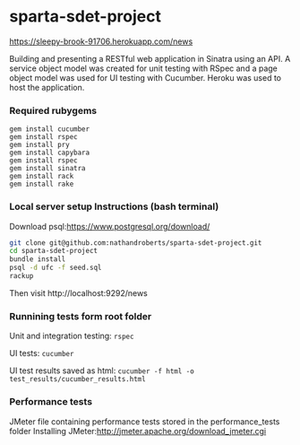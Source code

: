 # sparta-sdet-project

https://sleepy-brook-91706.herokuapp.com/news

Building and presenting a RESTful web application in Sinatra using an API. A service object model was created for unit testing with RSpec and a page object model was used for UI testing with Cucumber. Heroku was used to host the application.

### Required rubygems

```
gem install cucumber
gem install rspec
gem install pry
gem install capybara
gem install rspec
gem install sinatra
gem install rack
gem install rake
```

### Local server setup Instructions (bash terminal)
Download psql:https://www.postgresql.org/download/
```bash
git clone git@github.com:nathandroberts/sparta-sdet-project.git
cd sparta-sdet-project
bundle install
psql -d ufc -f seed.sql
rackup
```
Then visit http://localhost:9292/news
### Runnining tests form root folder
Unit and integration testing: `rspec`

UI tests: `cucumber`

UI test results saved as html: `cucumber -f html -o test_results/cucumber_results.html`

### Performance tests
JMeter file containing performance tests stored in the performance_tests folder
Installing JMeter:http://jmeter.apache.org/download_jmeter.cgi
